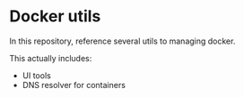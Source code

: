 # Docker utils

In this repository, reference several utils to managing docker. 

This actually includes:

- UI tools
- DNS resolver for containers